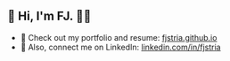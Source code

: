 ## 🦦 Hi, I'm FJ. 🤙🏽

- 🎨 Check out my portfolio and resume: [fjstria.github.io](https://fjstria.github.io/)
- 🤝 Also, connect me on LinkedIn: [linkedin.com/in/fjstria](https://www.linkedin.com/in/fjstria/)
